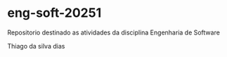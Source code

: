 # eng-soft-20251
Repositorio destinado as atividades da disciplina Engenharia de Software

Thiago da silva dias

